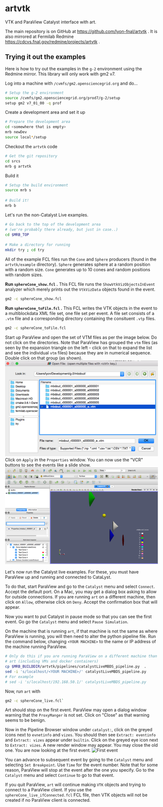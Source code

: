 # artvtk
VTK and ParaView Catalyst interface with art.

The main repository is on GitHub at https://github.com/lyon-fnal/artvtk . 
It is also mirrored at Fermilab Redmine https://cdcvs.fnal.gov/redmine/projects/artvtk .

## Trying it out the examples

Here is how to try out the examples in the `g-2` 
environment using the Redmine mirror. This library will only work with 
 gm2 v7.

Log into a machine with `/cvmfs/gm2.opensciencegrid.org` and do...

```bash
# Setup the g-2 environment
source /cvmfs/gm2.opensciencegrid.org/prod7/g-2/setup
setup gm2 v7_01_00 -q prof
```

Create a development area and set it up

```bash
# Prepare the development area
cd <somewhere that is empty>
mrb newDev
source local*/setup
```

Checkout the `artvtk` code

```bash
# Get the git repository
cd srcs
mrb g artvtk
```

Build it

```bash
# Setup the build environment
source mrb s

# Build it!
mrb b
```

Let's run the non-Catalyst Live examples. 

```bash
# Go back to the top of the development area 
# (we're probably there already, but just in case..)
cd $MRB_TOP

# Make a directory for running
mkdir try ; cd try
```

All of the example FCL files run the `Cone` and `Sphere` producers (found 
in the `artvtk/example` directory). `Sphere` generates sphere at a random
position with a random size. `Cone` generates up to 10 cones and random
 positions with random sizes. 

**Run `sphereCone_show.fcl` .** This FCL file runs the `ShowVtkVizObjectsInEvent` 
analyzer which merely prints out the `VtkVizData` objects found in the
event. 

```bash
gm2 -c sphereCone_show.fcl
```

**Run `sphereCone_toFile.fcl` .** This FCL writes the VTK objects in the 
 event to a multiblockdata XML file set, one file set per event. A file set
 consists of a `.vtm` file and a corresponding directory containing the 
 consituent `.vtp` files. 
 
 ```bash
 gm2 -c sphereCone_toFile.fcl
 ```

Start up ParaView and open the set of VTM files as per the image below.
Do not click on the directories. Note that ParaView has grouped the 
`vtm` files (as seen by the expansion triangle on the left - click on that
to expand the list and see the individual `vtm` files) because they 
are in numerical sequence. Double click on that group (as shown).
![Open VTM files](readme_img/openvtm.png)
Click on `Apply` in the `Properties` window. You can now use the "VCR"
buttons to see the events like a slide show.
![Slide Show](readme_img/slideshow.png)

Let's now run the Catalyst live examples. For these, you must have 
ParaView up and running and connected to CataLyst. 

To do that, start ParaView and go to the `Catalyst` menu and select `Connect`. 
Accept the default port. On a Mac, you may get a dialog box asking to allow for
outside connections. If you are running `art` on a different machine, then
click on `Allow`, otherwise click on `Deny`. Accept the confirmation box
that will appear. 

Now you want to put Catalyst in pause mode so that
you can see the first event. Go go the `Catalyst` menu and select 
`Pause Simulation`.

On the machine that is running `art`, if that machine is not the same
as where ParaView is running, you will then need to alter the 
python pipeline file. Run the command below, changing `<YOUR MACHINE>` 
to the name or IP address of the machine running ParaView.  

```bash
# Only do this if you are running ParaView on a different machine than
# art (including VMs and docker containers)
cp $MRB_BUILDDIR/artvtk/pipelines/catalystLiveMBDS_pipeline.py  .
sed -i 's/localhost/<YOUR MACHINE>/' catalystLiveMBDS_pipeline.py
# For example
# sed -i 's/localhost/192.168.50.1/' catalystLiveMBDS_pipeline.py
```

Now, run `art` with
```bash
gm2 -c sphereCone_live.fcl`
```

Art should stop on the first event. ParaView may open a dialog window 
warning that the `ProxyManger` is not set. Click on "Close" as that
warning seems to be benign. 

Now in the Pipeline Browser window under `catalyst:`, click on the greyed icons next to `evnetinfo`
and `vizes`. You should then see `Extract: eventinfo` and `Extract: vizes`
appear under `builtin`. Click on the greyed eye icon next to `Extract: vizes`. 
A new render window may appear. You may close the old one. You are now 
 looking at the first event. 
![First event](firstEvent.png)

You can advance to subsequent event by going to the `Catalyst` menu
and selecting `Set Breakpoint`. Use `Time` for the event number. Note
that for some reason, ParaView will stop at the event after the one 
you specify. Go to the `Catalyst` menu and select `Continue` to go 
to that event. 

If you quit ParaView, `art` will continue making `VTK` objects and
trying to connect to a ParaView client. If you use the 
`sphereCone_live_ifConnected.fcl` FCL file, then VTK objects will not be
created if no ParaView client is connected. 



